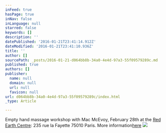 ```yaml
---
inFeed: true
hasPage: true
inNav: false
inLanguage: null
starred: false
keywords: []
description: ''
datePublished: '2016-01-21T23:41:14.912Z'
dateModified: '2016-01-21T23:41:10.936Z'
title: ''
author: []
sourcePath: _posts/2016-01-21-d064bb8b-34a0-4e4d-97a3-55f09579289c.md
published: true
authors: []
publisher:
  name: null
  domain: null
  url: null
  favicon: null
url: d064bb8b-34a0-4e4d-97a3-55f09579289c/index.html
_type: Article

---
```

Empty hand massage workshop with Mac McEvoy, February 28th at the [Red Earth Centre][0]: 235 rue la Fayette 75010 Paris. More information[here][1]
![](https://the-grid-user-content.s3-us-west-2.amazonaws.com/c736f606-f8e3-4cd2-8285-dcb0c9b6ab30.jpg)

[0]: http://www.redearthcentre.com/
[1]: http://www.redearthcentre.com/eng/?p=1099